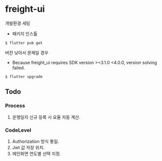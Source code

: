 # freight-ui

개발환경 세팅
- 패키지 인스톨
```
$ flutter pub get
```

버전 낮아서 문제일 경우
- Because freight_ui requires SDK version >=3.1.0 <4.0.0, version solving failed.
```
$ flutter upgrade
```
 
## Todo
### Process
1. 운행일지 신규 등록 시 요율 자동 계산.

### CodeLevel
1. Authorization 방식 통일.
2. Jwt 값 저장 위치.
3. 메인화면 연도별 선택 지정.
